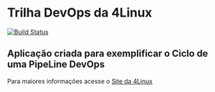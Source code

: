 # Trilha DevOps da 4Linux

<!-- Altere a Flag abaixo com sua URL do Travis -->
[![Build Status](https://travis-ci.org/acaravelli/DevOpsLab-HelloWorld.svg?branch=master)](https://travis-ci.org/acaravelli/DevOpsLab-HelloWorld)

## Aplicação criada para exemplificar o Ciclo de uma PipeLine DevOps


Para maiores informações acesse o [Site da 4Linux](https://www.4linux.com.br/cursos/devops)
